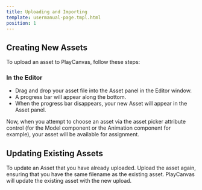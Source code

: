 ```yaml
---
title: Uploading and Importing
template: usermanual-page.tmpl.html
position: 1
---
```


## Creating New Assets

To upload an asset to PlayCanvas, follow these steps:

### In the Editor

* Drag and drop your asset file into the Asset panel in the Editor window.
* A progress bar will appear along the bottom.
* When the progress bar disappears, your new Asset will appear in the Asset panel.

Now, when you attempt to choose an asset via the asset picker attribute control (for the Model component or the Animation component for example), your asset will be available for assignment.

## Updating Existing Assets

To update an Asset that you have already uploaded. Upload the asset again, ensuring that you have the same filename as the existing asset. PlayCanvas will update the existing asset with the new upload.

